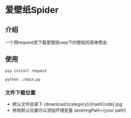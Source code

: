 # 爱壁纸Spider

## 介绍

一个用request库下载爱壁纸uwp下的壁纸的简单爬虫

## 使用

```shell
pip install request

python ./main.py
```

### 文件下载位置

- 默认文件目录下 /download/{category}/{hashCode}.jpg
- 修改默认位置可以添加环境变量 saveImgPath={your path}
